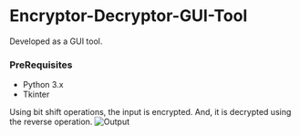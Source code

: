 # Encryptor-Decryptor-GUI-Tool
Developed as a GUI tool.
### PreRequisites
* Python 3.x
* Tkinter

Using bit shift operations, the input is encrypted. And, it is decrypted using the reverse operation.
![Output](https://github.com/amrs-tech/Encryptor-Decryptor-Tool/blob/master/enc_dec_op.png)
